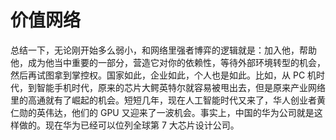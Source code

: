 # 价值网络

总结一下，无论刚开始多么弱小，和网络里强者博弈的逻辑就是：加入他，帮助他，成为他当中重要的一部分，营造它对你的依赖性，等待外部环境转型的机会，然后再试图拿到掌控权。国家如此，企业如此，个人也是如此。比如，从 PC 机时代，到智能手机时代，原来的芯片大鳄英特尔就容易被甩出去，但是原来产业网络里的高通就有了崛起的机会。短短几年，现在人工智能时代又来了，华人创业者黄仁勋的英伟达，他们的 GPU 又迎来了一波机会。事实上，中国的华为公司就是这样做的。现在华为已经可以位列全球第 7 大芯片设计公司。
